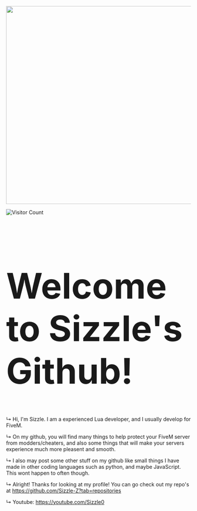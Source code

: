 <img src="https://cdn.discordapp.com/attachments/927378966988353546/1056748196484890664/sizzle.png" width="1000" height="540">

![Visitor Count](https://profile-counter.glitch.me/Sizzle-Z/count.svg)

 <h1 style="font-size:10vw">Welcome to Sizzle's Github!</h1> 

↳ Hi, I'm Sizzle. I am a experienced Lua developer, and I usually develop for FiveM.

↳ On my github, you will find many things to help protect your FiveM server from modders/cheaters, and also some things that will make your servers experience much more pleasent and smooth.

↳ I also may post some other stuff on my github like small things I have made in other coding languages such as python, and maybe JavaScript. This wont happen to often though.

↳ Alright! Thanks for looking at my profile! You can go check out my repo's at https://github.com/Sizzle-Z?tab=repositories


↳ Youtube: https://youtube.com/Sizzle0
